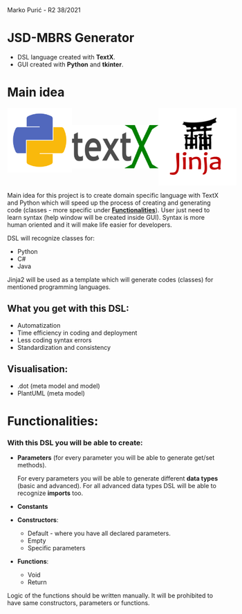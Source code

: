 
Marko Purić - R2 38/2021
# JSD-MBRS Generator

* DSL language created with **TextX**.
* GUI created with **Python** and **tkinter**.
# Main idea
<div style="display: flex; justify-content: space-between;">
    <img src="readme/python.png" width="150" height="150">
    <img src="readme/textX.png" width="200" height="100" style="align-self: center;">
    <img src="readme/jinja.png">
</div>

Main idea for this project is to create domain specific language with TextX and Python which will speed up the process of creating and generating code (classes - more specific under [**Functionalities**](#Functionalities)).
User just need to learn syntax (help window will be created inside GUI). Syntax is more human oriented and it will make life easier for developers.

DSL will recognize classes for:
  - Python
  - C#
  - Java

Jinja2 will be used as a template  which will generate codes (classes) for mentioned programming languages.
## What you get with this DSL:
* Automatization
* Time efficiency in coding and deployment
* Less coding syntax errors
* Standardization and consistency
## Visualisation:
* .dot (meta model and model)
* PlantUML (meta model)
# Functionalities:
### With this DSL you will be able to create:
* **Parameters** (for every parameter you will be able to generate get/set methods).

  For every parameters you will be able to generate different **data types** (basic and advanced). For all advanced data types DSL will be able to recognize **imports** too.
* **Constants**
* **Constructors**:
  - Default - where you have all declared parameters.
  - Empty
  - Specific parameters
* **Functions**:
  - Void 
  - Return
      
Logic of the functions should be written manually. It will be prohibited to have same constructors, parameters or functions.
